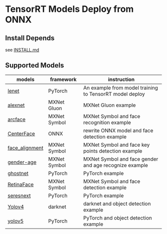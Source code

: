 # **TensorRT Models Deploy from ONNX**

## **Install Depends**
see [INSTALL.md](INSTALL.md)

## **Supported Models**

models|framework|instruction
---|---|---
[lenet](lenet)|PyTorch|An example from model training to TensorRT model deploy
[alexnet](alexnet)|MXNet Gluon|MXNet Gluon example
[arcface](arcface)|MXNet Symbol|MXNet Symbol and face recognition example
[CenterFace](CenterFace)|ONNX|rewrite ONNX model and face detection example
[face_alignment](face_alignment)|MXNet Symbol|MXNet Symbol and face key points  detection example
[gender-age](gender-age)|MXNet Symbol|MXNet Symbol and face gender and age recognize example
[ghostnet](ghostnet)|PyTorch|PyTorch example
[RetinaFace](RetinaFace)|MXNet Symbol|MXNet Symbol and face detection example
[seresnext](seresnext)|PyTorch|PyTorch example
[Yolov4](Yolov4)|darknet|darknet and object detection example
[yolov5](yolov5)|PyTorch|PyTorch and object detection example
 